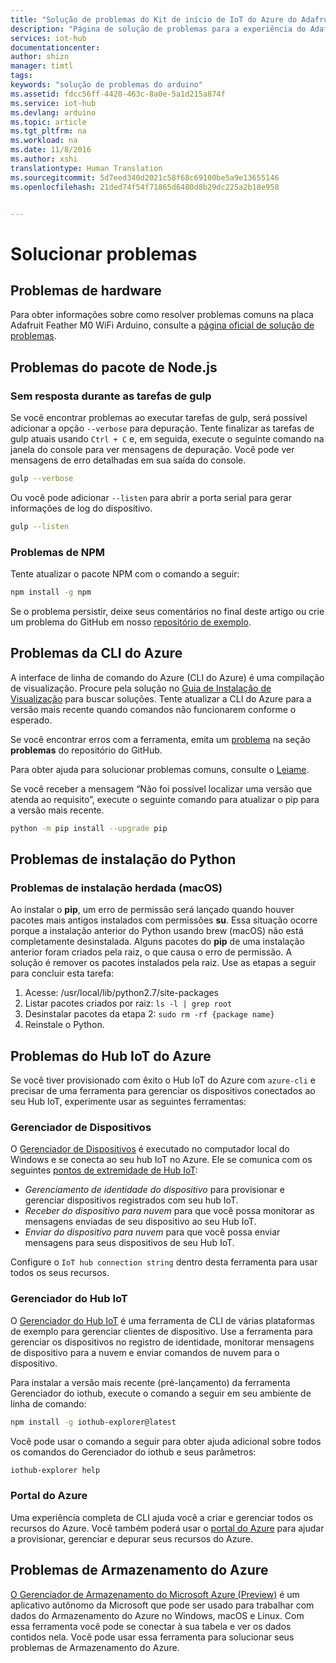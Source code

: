 ```yaml
---
title: "Solução de problemas do Kit de início de IoT do Azure do Adafruit Feather M0 WiFi | Microsoft Docs"
description: "Página de solução de problemas para a experiência do Adafruit Feather M0 WiFi Arduino"
services: iot-hub
documentationcenter: 
author: shizn
manager: timtl
tags: 
keywords: "solução de problemas do arduino"
ms.assetid: fdcc56ff-4420-463c-8a0e-5a1d215a874f
ms.service: iot-hub
ms.devlang: arduino
ms.topic: article
ms.tgt_pltfrm: na
ms.workload: na
ms.date: 11/8/2016
ms.author: xshi
translationtype: Human Translation
ms.sourcegitcommit: 5d7eed340d2021c58f68c69100be5a9e13655146
ms.openlocfilehash: 21ded74f54f71865d6480d8b29dc225a2b18e958


---
```

# <a name="troubleshooting"></a>Solucionar problemas
## <a name="hardware-issues"></a>Problemas de hardware
Para obter informações sobre como resolver problemas comuns na placa Adafruit Feather M0 WiFi Arduino, consulte a [página oficial de solução de problemas](https://learn.adafruit.com/adafruit-feather-m0-wifi-atwinc1500?view=all#faq).

## <a name="nodejs-package-issues"></a>Problemas do pacote de Node.js
### <a name="no-response-during-gulp-tasks"></a>Sem resposta durante as tarefas de gulp
Se você encontrar problemas ao executar tarefas de gulp, será possível adicionar a opção `--verbose` para depuração. Tente finalizar as tarefas de gulp atuais usando `Ctrl + C` e, em seguida, execute o seguinte comando na janela do console para ver mensagens de depuração. Você pode ver mensagens de erro detalhadas em sua saída do console.

```bash
gulp --verbose
```

Ou você pode adicionar `--listen` para abrir a porta serial para gerar informações de log do dispositivo.

```bash
gulp --listen
``` 

### <a name="npm-issues"></a>Problemas de NPM
Tente atualizar o pacote NPM com o comando a seguir:

```bash
npm install -g npm
```

Se o problema persistir, deixe seus comentários no final deste artigo ou crie um problema do GitHub em nosso [repositório de exemplo][sample-repository].

## <a name="azure-cli-issues"></a>Problemas da CLI do Azure
A interface de linha de comando do Azure (CLI do Azure) é uma compilação de visualização. Procure pela solução no [Guia de Instalação de Visualização](https://github.com/Azure/azure-cli/blob/master/doc/preview_install_guide.md) para buscar soluções. Tente atualizar a CLI do Azure para a versão mais recente quando comandos não funcionarem conforme o esperado.

Se você encontrar erros com a ferramenta, emita um [problema](https://github.com/Azure/azure-cli/issues) na seção **problemas** do repositório do GitHub.

Para obter ajuda para solucionar problemas comuns, consulte o [Leiame](https://github.com/Azure/azure-cli/blob/master/README.rst).

Se você receber a mensagem “Não foi possível localizar uma versão que atenda ao requisito”, execute o seguinte comando para atualizar o pip para a versão mais recente.

```bash
python -m pip install --upgrade pip
```

## <a name="python-installation-issues"></a>Problemas de instalação do Python
### <a name="legacy-installation-issues-macos"></a>Problemas de instalação herdada (macOS)
Ao instalar o **pip**, um erro de permissão será lançado quando houver pacotes mais antigos instalados com permissões **su**. Essa situação ocorre porque a instalação anterior do Python usando brew (macOS) não está completamente desinstalada. Alguns pacotes do **pip** de uma instalação anterior foram criados pela raiz, o que causa o erro de permissão. A solução é remover os pacotes instalados pela raiz. Use as etapas a seguir para concluir esta tarefa:

1. Acesse: /usr/local/lib/python2.7/site-packages
2. Listar pacotes criados por raiz: `ls -l | grep root`
3. Desinstalar pacotes da etapa 2: `sudo rm -rf {package name}`
4. Reinstale o Python.

## <a name="azure-iot-hub-issues"></a>Problemas do Hub IoT do Azure
Se você tiver provisionado com êxito o Hub IoT do Azure com `azure-cli` e precisar de uma ferramenta para gerenciar os dispositivos conectados ao seu Hub IoT, experimente usar as seguintes ferramentas:

### <a name="device-explorer"></a>Gerenciador de Dispositivos
O [Gerenciador de Dispositivos](https://github.com/Azure/azure-iot-sdk-csharp/tree/master/tools/DeviceExplorer) é executado no computador local do Windows e se conecta ao seu hub IoT no Azure. Ele se comunica com os seguintes [pontos de extremidade de Hub IoT](iot-hub-devguide.md):

* *Gerenciamento de identidade do dispositivo* para provisionar e gerenciar dispositivos registrados com seu hub IoT.
* *Receber do dispositivo para nuvem* para que você possa monitorar as mensagens enviadas de seu dispositivo ao seu Hub IoT.
* *Enviar do dispositivo para nuvem* para que você possa enviar mensagens para seus dispositivos de seu Hub IoT.

Configure o `IoT hub connection string` dentro desta ferramenta para usar todos os seus recursos.

### <a name="iot-hub-explorer"></a>Gerenciador do Hub IoT
O [Gerenciador do Hub IoT](https://github.com/Azure/iothub-explorer) é uma ferramenta de CLI de várias plataformas de exemplo para gerenciar clientes de dispositivo. Use a ferramenta para gerenciar os dispositivos no registro de identidade, monitorar mensagens de dispositivo para a nuvem e enviar comandos de nuvem para o dispositivo.


Para instalar a versão mais recente (pré-lançamento) da ferramenta Gerenciador do iothub, execute o comando a seguir em seu ambiente de linha de comando:

```bash
npm install -g iothub-explorer@latest
```

Você pode usar o comando a seguir para obter ajuda adicional sobre todos os comandos do Gerenciador do iothub e seus parâmetros:

```bash
iothub-explorer help
```

### <a name="azure-portal"></a>Portal do Azure
Uma experiência completa de CLI ajuda você a criar e gerenciar todos os recursos do Azure. Você também poderá usar o [portal do Azure](../azure-portal-overview.md) para ajudar a provisionar, gerenciar e depurar seus recursos do Azure.

## <a name="azure-storage-issues"></a>Problemas de Armazenamento do Azure
[O Gerenciador de Armazenamento do Microsoft Azure (Preview)](http://storageexplorer.com) é um aplicativo autônomo da Microsoft que pode ser usado para trabalhar com dados do Armazenamento do Azure no Windows, macOS e Linux. Com essa ferramenta você pode se conectar à sua tabela e ver os dados contidos nela. Você pode usar essa ferramenta para solucionar seus problemas de Armazenamento do Azure.

<!-- Images and links -->

[sample-repository]: https://github.com/Azure/azure-cli/blob/master/doc/preview_install_guide.md


<!--HONumber=Jan17_HO2-->


